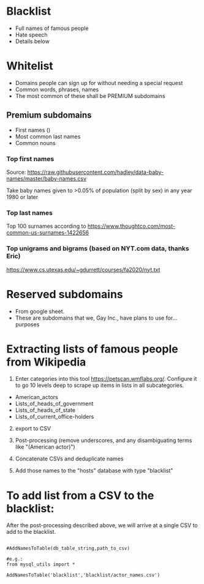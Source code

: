 # Blacklist

- Full names of famous people
- Hate speech
- Details below

# Whitelist

- Domains people can sign up for without needing a special request
- Common words, phrases, names
- The most common of these shall be PREMIUM subdomains

## Premium subdomains

- First names ()
- Most common last names
- Common nouns

### Top first names

Source: https://raw.githubusercontent.com/hadley/data-baby-names/master/baby-names.csv

Take baby names given to >0.05% of population (split by sex) in any year 1980 or later

### Top last names

Top 100 surnames according to https://www.thoughtco.com/most-common-us-surnames-1422656

### Top unigrams and bigrams (based on NYT.com data, thanks Eric)

https://www.cs.utexas.edu/~gdurrett/courses/fa2020/nyt.txt

# Reserved subdomains

- From google sheet.
- These are subdomains that we, Gay Inc., have plans to use for... purposes


# Extracting lists of famous people from Wikipedia

1) Enter categories into this tool https://petscan.wmflabs.org/. Configure it to go 10 levels deep to scrape up items in lists in all subcategories.

- American_actors
- Lists_of_heads_of_government
- Lists_of_heads_of_state
- Lists_of_current_office-holders

2) export to CSV

3) Post-processing (remove underscores, and any disambiguating terms like "(American actor)")

4) Concatenate CSVs and deduplicate names

5) Add those names to the "hosts" database with type "blacklist"



# To add list from a CSV to the blacklist:

After the post-processing described above, we will arrive at a single CSV to add to the blacklist.

```

#AddNamesToTable(db_table_string,path_to_csv) 

#e.g.:
from mysql_utils import *

AddNamesToTable('blacklist','blacklist/actor_names.csv') 

```